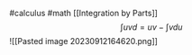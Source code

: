 #calculus #math 
[[Integration by Parts]]
$$\int uvd=uv-\int vdu$$
![[Pasted image 20230912164620.png]]
